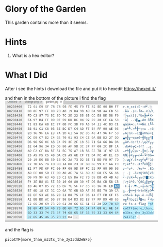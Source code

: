 # Glory of the Garden

This garden contains more than it seems.

# Hints

1. What is a hex editor?

# What I Did

After i see the hints i download the file and put it to hexedit
https://hexed.it/

and then in the bottom of the picture i find the flag
<img src="Pic_1.JPG">

and the flag is 

``` picoCTF{more_than_m33ts_the_3y33dd2eEF5} ```
